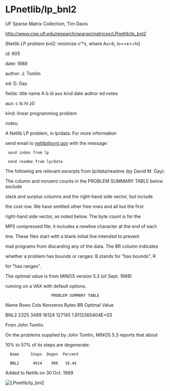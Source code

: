 # LPnetlib/lp_bnl2

 UF Sparse Matrix Collection, Tim Davis

 http://www.cise.ufl.edu/research/sparse/matrices/LPnetlib/lp_bnl2

 [Netlib LP problem bnl2: minimize c'*x, where Ax=b, lo<=x<=hi]

 id: 605

 date: 1989

 author: J. Tomlin

 ed: D. Gay

 fields: title name A b id aux kind date author ed notes

 aux: c lo hi z0

 kind: linear programming problem

 notes:

 A Netlib LP problem, in lp/data.  For more information                    

 send email to netlib@ornl.gov with the message:                           

                                                                           

 	 send index from lp                                                      

 	 send readme from lp/data                                                

                                                                           

 The following are relevant excerpts from lp/data/readme (by David M. Gay):

                                                                           

 The column and nonzero counts in the PROBLEM SUMMARY TABLE below exclude  

 slack and surplus columns and the right-hand side vector, but include     

 the cost row.  We have omitted other free rows and all but the first      

 right-hand side vector, as noted below.  The byte count is for the        

 MPS compressed file; it includes a newline character at the end of each   

 line.  These files start with a blank initial line intended to prevent    

 mail programs from discarding any of the data.  The BR column indicates   

 whether a problem has bounds or ranges:  B stands for "has bounds", R     

 for "has ranges".                                                         

                                                                           

 The optimal value is from MINOS version 5.3 (of Sept. 1988)               

 running on a VAX with default options.                                    

                                                                           

                        PROBLEM SUMMARY TABLE                              

                                                                           

 Name       Rows   Cols   Nonzeros    Bytes  BR      Optimal Value         

 BNL2       2325   3489    16124     127145        1.8112365404E+03        

                                                                           

 From John Tomlin.                                                         

                                                                           

 On the problems supplied by John Tomlin, MINOS 5.3 reports that about     

 10% to 57% of its steps are degenerate:                                   

      Name     Steps  Degen  Percent                                       

      BNL2      4914    906   18.44                                        

                                                                           

 Added to Netlib on 30 Oct. 1989                                           

![LPnetlib/lp_bnl2](http://www2.research.att.com/~yifanhu/GALLERY/GRAPHS/GIF_SMALL/LPnetlib@lp_bnl2.gif)